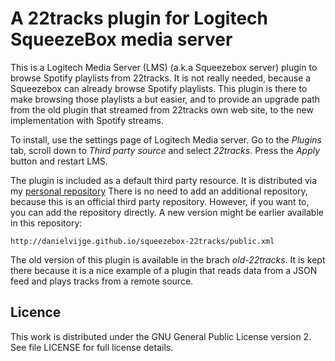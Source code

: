 # A 22tracks plugin for Logitech SqueezeBox media server #

This is a Logitech Media Server (LMS) (a.k.a Squeezebox server) plugin to browse
Spotify playlists from 22tracks. It is not really needed, because a Squeezebox can
already browse Spotify playlists. This plugin is there to make browsing those
playlists a but easier, and to provide an upgrade path from the old plugin that
streamed from 22tracks own web site, to the new implementation with Spotify streams.

To install, use the settings page of Logitech Media server.
Go to the _Plugins_ tab, scroll down to _Third party source_ and select _22tracks_.
Press the _Apply_ button and restart LMS.

The plugin is included as a default third party resource. It is distributed via my
[personal repository](http://server.vijge.net/squeezebox/) There is no need
to add an additional repository, because this is an official third party repository.
However, if you want to, you can add the repository directly. A new version might be
earlier available in this repository:
    
    http://danielvijge.github.io/squeezebox-22tracks/public.xml

The old version of this plugin is available in the brach _old-22tracks_. It is kept
there because it is a nice example of a plugin that reads data from a JSON feed and
plays tracks from a remote source.

## Licence ##

This work is distributed under the GNU General Public License version 2. See file LICENSE for
full license details.
